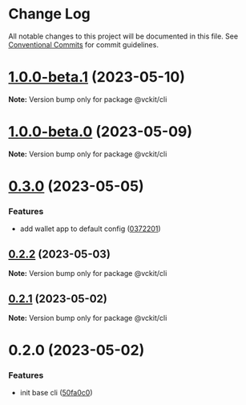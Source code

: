 # Change Log

All notable changes to this project will be documented in this file.
See [Conventional Commits](https://conventionalcommits.org) for commit guidelines.

# [1.0.0-beta.1](https://github.com/uport-project/veramo/compare/v1.0.0-beta.0...v1.0.0-beta.1) (2023-05-10)

**Note:** Version bump only for package @vckit/cli

# [1.0.0-beta.0](https://github.com/uport-project/veramo/compare/v0.3.0...v1.0.0-beta.0) (2023-05-09)

**Note:** Version bump only for package @vckit/cli

# [0.3.0](https://github.com/uport-project/veramo/compare/v0.2.2...v0.3.0) (2023-05-05)

### Features

- add wallet app to default config ([0372201](https://github.com/uport-project/veramo/commit/0372201cf40bd1b0bee41f187bfccaada8694c38))

## [0.2.2](https://github.com/uport-project/veramo/compare/v0.2.1...v0.2.2) (2023-05-03)

**Note:** Version bump only for package @vckit/cli

## [0.2.1](https://github.com/uport-project/veramo/compare/v0.2.0...v0.2.1) (2023-05-02)

**Note:** Version bump only for package @vckit/cli

# 0.2.0 (2023-05-02)

### Features

- init base cli ([50fa0c0](https://github.com/uport-project/veramo/commit/50fa0c0c96c4568bd534999d67235cb6dad41746))

